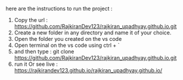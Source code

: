 here are the instructions to run the project :

1. Copy the url : https://github.com/RajkiranDev123/rajkiran_upadhyay.github.io.git
2. Create  a new folder in any directory and name it of your choice.
3. Open the folder you created on the vs code
4. Open terminal on the vs code using ctrl + `
5. and then type : git clone https://github.com/RajkiranDev123/rajkiran_upadhyay.github.io.git
6. run it
Or see live : https://rajkirandev123.github.io/rajkiran_upadhyay.github.io/
